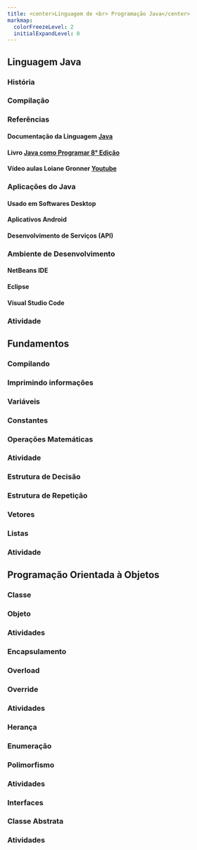 ```yaml
---
title: <center>Linguagem de <br> Programação Java</center>
markmap:
  colorFreezeLevel: 2
  initialExpandLevel: 0
---
```


## Linguagem Java
### História
### Compilação
### Referências
#### Documentação da Linguagem <a href="https://docs.oracle.com/javase/8/docs/api/index.html?help-doc.html" target="_blank">Java</a>
#### Livro <a href="https://drive.google.com/file/d/1cbL3z3R31e3iVh0Lq6MmBjj59ff7iH1p/view?usp=drive_link" target="_blank">Java como Programar 8° Edição</a>
#### Vídeo aulas Loiane Gronner <a href="https://www.youtube.com/playlist?list=PLGxZ4Rq3BOBq0KXHsp5J3PxyFaBIXVs3r" target="_blank">Youtube</a>

### Aplicações do Java
#### Usado em Softwares Desktop
#### Aplicativos Android
#### Desenvolvimento de Serviços (API)

### Ambiente de Desenvolvimento
#### NetBeans IDE
#### Eclipse
#### Visual Studio Code
### Atividade

## Fundamentos
### Compilando
### Imprimindo informações
### Variáveis
### Constantes
### Operações Matemáticas
### Atividade
### Estrutura de Decisão
### Estrutura de Repetição
### Vetores
### Listas
### Atividade

## Programação Orientada à Objetos
### Classe
### Objeto
### Atividades
### Encapsulamento
### Overload
### Override
### Atividades
### Herança
### Enumeração
### Polimorfismo
### Atividades
### Interfaces
### Classe Abstrata
### Atividades


